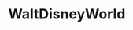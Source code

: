 ---
title: WaltDisneyWorld
crosslinks:
- DisneyHS
- DisneyAnimalKingdom
- Disneyland
- disney
- churning
- TropicalWeather
- DisneyPinSwap
- kettles
- PhotoshopRequest
- disneylandparis
- HurricaneIrmaOfficial
- funny
- TrollXChromosomes
- marijuana_enthusiasts
- gadgets
- wat
- place
- peopleofwalmart
---